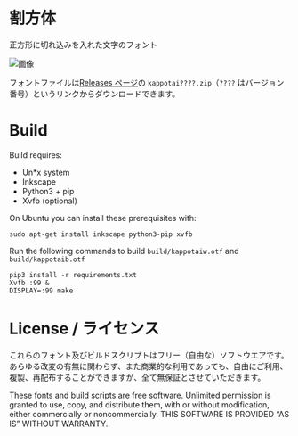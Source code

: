 # 割方体
正方形に切れ込みを入れた文字のフォント

![画像](https://user-images.githubusercontent.com/14951262/52915657-238b2a80-331a-11e9-8ed3-f1e978fac62b.png)

フォントファイルは[Releases ページ](https://github.com/kurgm/kappotai/releases)の `kappotai????.zip`（`????` はバージョン番号）というリンクからダウンロードできます。

# Build 

Build requires:
- Un\*x system
- Inkscape
- Python3 + pip
- Xvfb (optional)

On Ubuntu you can install these prerequisites with:
```
sudo apt-get install inkscape python3-pip xvfb
```

Run the following commands to build `build/kappotaiw.otf` and `build/kappotaib.otf`
```
pip3 install -r requirements.txt
Xvfb :99 &
DISPLAY=:99 make
```

# License / ライセンス

これらのフォント及びビルドスクリプトはフリー（自由な）ソフトウエアです。あらゆる改変の有無に関わらず、また商業的な利用であっても、自由にご利用、複製、再配布することができますが、全て無保証とさせていただきます。

These fonts and build scripts are free software. Unlimited permission is granted to use, copy, and distribute them, with or without modification, either commercially or noncommercially. THIS SOFTWARE IS PROVIDED “AS IS” WITHOUT WARRANTY.
